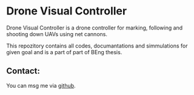 # Drone Visual Controller

Drone Visual Controller is a drone controller for marking, following and shooting down UAVs using net cannons. 

This repozitory contains all codes, documantations and simmulations for given goal and is a part of part of BEng thesis.


## Contact:
You can msg me via [github](https://github.com/printfKrzysztof).
